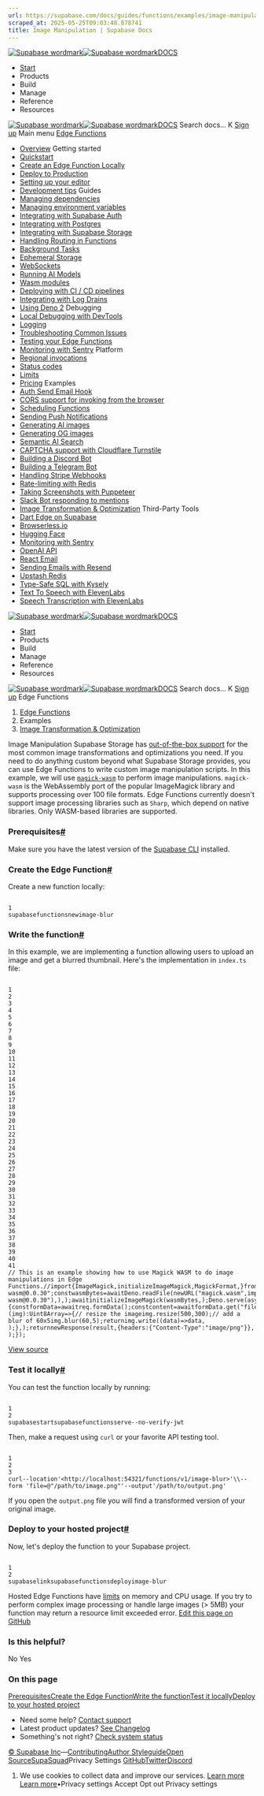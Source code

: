 ```yaml
---
url: https://supabase.com/docs/guides/functions/examples/image-manipulation
scraped_at: 2025-05-25T09:03:48.878741
title: Image Manipulation | Supabase Docs
---
```


[![Supabase wordmark](https://supabase.com/docs/_next/image?url=%2Fdocs%2Fsupabase-dark.svg&w=256&q=75)![Supabase wordmark](https://supabase.com/docs/_next/image?url=%2Fdocs%2Fsupabase-light.svg&w=256&q=75)DOCS](https://supabase.com/docs)
  * [Start](https://supabase.com/docs/guides/getting-started)
  * Products 
  * Build 
  * Manage 
  * Reference 
  * Resources 


[![Supabase wordmark](https://supabase.com/docs/_next/image?url=%2Fdocs%2Fsupabase-dark.svg&w=256&q=75)![Supabase wordmark](https://supabase.com/docs/_next/image?url=%2Fdocs%2Fsupabase-light.svg&w=256&q=75)DOCS](https://supabase.com/docs)
Search docs...
K
[Sign up](https://supabase.com/dashboard)
Main menu
[Edge Functions](https://supabase.com/docs/guides/functions)
  * [Overview](https://supabase.com/docs/guides/functions)
Getting started
  * [Quickstart](https://supabase.com/docs/guides/functions/quickstart)
  * [Create an Edge Function Locally](https://supabase.com/docs/guides/functions/local-quickstart)
  * [Deploy to Production](https://supabase.com/docs/guides/functions/deploy)
  * [Setting up your editor](https://supabase.com/docs/guides/functions/local-development)
  * [Development tips](https://supabase.com/docs/guides/functions/development-tips)
Guides
  * [Managing dependencies](https://supabase.com/docs/guides/functions/dependencies)
  * [Managing environment variables](https://supabase.com/docs/guides/functions/secrets)
  * [Integrating with Supabase Auth](https://supabase.com/docs/guides/functions/auth)
  * [Integrating with Postgres](https://supabase.com/docs/guides/functions/connect-to-postgres)
  * [Integrating with Supabase Storage](https://supabase.com/docs/guides/functions/storage-caching)
  * [Handling Routing in Functions](https://supabase.com/docs/guides/functions/routing)
  * [Background Tasks](https://supabase.com/docs/guides/functions/background-tasks)
  * [Ephemeral Storage](https://supabase.com/docs/guides/functions/ephemeral-storage)
  * [WebSockets](https://supabase.com/docs/guides/functions/websockets)
  * [Running AI Models](https://supabase.com/docs/guides/functions/ai-models)
  * [Wasm modules](https://supabase.com/docs/guides/functions/wasm)
  * [Deploying with CI / CD pipelines](https://supabase.com/docs/guides/functions/cicd-workflow)
  * [Integrating with Log Drains](https://supabase.com/docs/guides/platform/log-drains)
  * [Using Deno 2](https://supabase.com/docs/guides/functions/deno2)
Debugging
  * [Local Debugging with DevTools](https://supabase.com/docs/guides/functions/debugging-tools)
  * [Logging](https://supabase.com/docs/guides/functions/logging)
  * [Troubleshooting Common Issues](https://supabase.com/docs/guides/functions/troubleshooting)
  * [Testing your Edge Functions](https://supabase.com/docs/guides/functions/unit-test)
  * [Monitoring with Sentry](https://supabase.com/docs/guides/functions/examples/sentry-monitoring)
Platform
  * [Regional invocations](https://supabase.com/docs/guides/functions/regional-invocation)
  * [Status codes](https://supabase.com/docs/guides/functions/status-codes)
  * [Limits](https://supabase.com/docs/guides/functions/limits)
  * [Pricing](https://supabase.com/docs/guides/functions/pricing)
Examples
  * [Auth Send Email Hook](https://supabase.com/docs/guides/functions/examples/auth-send-email-hook-react-email-resend)
  * [CORS support for invoking from the browser](https://supabase.com/docs/guides/functions/cors)
  * [Scheduling Functions](https://supabase.com/docs/guides/functions/schedule-functions)
  * [Sending Push Notifications](https://supabase.com/docs/guides/functions/examples/push-notifications)
  * [Generating AI images](https://supabase.com/docs/guides/functions/examples/amazon-bedrock-image-generator)
  * [Generating OG images ](https://supabase.com/docs/guides/functions/examples/og-image)
  * [Semantic AI Search](https://supabase.com/docs/guides/functions/examples/semantic-search)
  * [CAPTCHA support with Cloudflare Turnstile](https://supabase.com/docs/guides/functions/examples/cloudflare-turnstile)
  * [Building a Discord Bot](https://supabase.com/docs/guides/functions/examples/discord-bot)
  * [Building a Telegram Bot](https://supabase.com/docs/guides/functions/examples/telegram-bot)
  * [Handling Stripe Webhooks ](https://supabase.com/docs/guides/functions/examples/stripe-webhooks)
  * [Rate-limiting with Redis](https://supabase.com/docs/guides/functions/examples/rate-limiting)
  * [Taking Screenshots with Puppeteer](https://supabase.com/docs/guides/functions/examples/screenshots)
  * [Slack Bot responding to mentions](https://supabase.com/docs/guides/functions/examples/slack-bot-mention)
  * [Image Transformation & Optimization](https://supabase.com/docs/guides/functions/examples/image-manipulation)
Third-Party Tools
  * [Dart Edge on Supabase](https://supabase.com/docs/guides/functions/dart-edge)
  * [Browserless.io](https://supabase.com/docs/guides/functions/examples/screenshots)
  * [Hugging Face](https://supabase.com/docs/guides/ai/examples/huggingface-image-captioning)
  * [Monitoring with Sentry](https://supabase.com/docs/guides/functions/examples/sentry-monitoring)
  * [OpenAI API](https://supabase.com/docs/guides/ai/examples/openai)
  * [React Email](https://supabase.com/docs/guides/functions/examples/auth-send-email-hook-react-email-resend)
  * [Sending Emails with Resend](https://supabase.com/docs/guides/functions/examples/send-emails)
  * [Upstash Redis](https://supabase.com/docs/guides/functions/examples/upstash-redis)
  * [Type-Safe SQL with Kysely](https://supabase.com/docs/guides/functions/kysely-postgres)
  * [Text To Speech with ElevenLabs](https://supabase.com/docs/guides/functions/examples/elevenlabs-generate-speech-stream)
  * [Speech Transcription with ElevenLabs](https://supabase.com/docs/guides/functions/examples/elevenlabs-transcribe-speech)


[![Supabase wordmark](https://supabase.com/docs/_next/image?url=%2Fdocs%2Fsupabase-dark.svg&w=256&q=75)![Supabase wordmark](https://supabase.com/docs/_next/image?url=%2Fdocs%2Fsupabase-light.svg&w=256&q=75)DOCS](https://supabase.com/docs)
  * [Start](https://supabase.com/docs/guides/getting-started)
  * Products 
  * Build 
  * Manage 
  * Reference 
  * Resources 


[![Supabase wordmark](https://supabase.com/docs/_next/image?url=%2Fdocs%2Fsupabase-dark.svg&w=256&q=75)![Supabase wordmark](https://supabase.com/docs/_next/image?url=%2Fdocs%2Fsupabase-light.svg&w=256&q=75)DOCS](https://supabase.com/docs)
Search docs...
K
[Sign up](https://supabase.com/dashboard)
Edge Functions
  1. [Edge Functions](https://supabase.com/docs/guides/functions)
  2. Examples
  3. [Image Transformation & Optimization](https://supabase.com/docs/guides/functions/examples/image-manipulation)


Image Manipulation
Supabase Storage has [out-of-the-box support](https://supabase.com/docs/guides/storage/serving/image-transformations?queryGroups=language&language=js) for the most common image transformations and optimizations you need. If you need to do anything custom beyond what Supabase Storage provides, you can use Edge Functions to write custom image manipulation scripts.
In this example, we will use [`magick-wasm`](https://github.com/dlemstra/magick-wasm) to perform image manipulations. `magick-wasm` is the WebAssembly port of the popular ImageMagick library and supports processing over 100 file formats.
Edge Functions currently doesn't support image processing libraries such as `Sharp`, which depend on native libraries. Only WASM-based libraries are supported.
### Prerequisites[#](https://supabase.com/docs/guides/functions/examples/image-manipulation#prerequisites)
Make sure you have the latest version of the [Supabase CLI](https://supabase.com/docs/guides/cli#installation) installed.
### Create the Edge Function[#](https://supabase.com/docs/guides/functions/examples/image-manipulation#create-the-edge-function)
Create a new function locally:
```

1
supabasefunctionsnewimage-blur

```

### Write the function[#](https://supabase.com/docs/guides/functions/examples/image-manipulation#write-the-function)
In this example, we are implementing a function allowing users to upload an image and get a blurred thumbnail.
Here's the implementation in `index.ts` file:
```

1
2
3
4
5
6
7
8
9
10
11
12
13
14
15
16
17
18
19
20
21
22
23
24
25
26
27
28
29
30
31
32
33
34
35
36
37
38
39
40
41
// This is an example showing how to use Magick WASM to do image manipulations in Edge Functions.//import{ImageMagick,initializeImageMagick,MagickFormat,}from"npm:@imagemagick/magick-wasm@0.0.30";constwasmBytes=awaitDeno.readFile(newURL("magick.wasm",import.meta.resolve("npm:@imagemagick/magick-wasm@0.0.30"),),);awaitinitializeImageMagick(wasmBytes,);Deno.serve(async(req)=>{constformData=awaitreq.formData();constcontent=awaitformData.get("file").bytes();letresult=ImageMagick.read(content,(img):Uint8Array=>{// resize the imageimg.resize(500,300);// add a blur of 60x5img.blur(60,5);returnimg.write((data)=>data,   );},);returnnewResponse(result,{headers:{"Content-Type":"image/png"}}, );});

```

[View source](https://github.com/supabase/supabase/blob/d218d9190b87d81519f20b5705c7e88ef8bc32b3/examples/edge-functions/supabase/functions/image-manipulation/index.ts)
### Test it locally[#](https://supabase.com/docs/guides/functions/examples/image-manipulation#test-it-locally)
You can test the function locally by running:
```

1
2
supabasestartsupabasefunctionsserve--no-verify-jwt

```

Then, make a request using `curl` or your favorite API testing tool.
```

1
2
3
curl--location'<http://localhost:54321/functions/v1/image-blur>'\\--form 'file=@"/path/to/image.png"'--output'/path/to/output.png'

```

If you open the `output.png` file you will find a transformed version of your original image.
### Deploy to your hosted project[#](https://supabase.com/docs/guides/functions/examples/image-manipulation#deploy-to-your-hosted-project)
Now, let's deploy the function to your Supabase project.
```

1
2
supabaselinksupabasefunctionsdeployimage-blur

```

Hosted Edge Functions have [limits](https://supabase.com/docs/guides/functions/limits) on memory and CPU usage.
If you try to perform complex image processing or handle large images (> 5MB) your function may return a resource limit exceeded error.
[Edit this page on GitHub ](https://github.com/supabase/supabase/blob/master/apps/docs/content/guides/functions/examples/image-manipulation.mdx)
### Is this helpful?
No Yes
### On this page
[Prerequisites](https://supabase.com/docs/guides/functions/examples/image-manipulation#prerequisites)[Create the Edge Function](https://supabase.com/docs/guides/functions/examples/image-manipulation#create-the-edge-function)[Write the function](https://supabase.com/docs/guides/functions/examples/image-manipulation#write-the-function)[Test it locally](https://supabase.com/docs/guides/functions/examples/image-manipulation#test-it-locally)[Deploy to your hosted project](https://supabase.com/docs/guides/functions/examples/image-manipulation#deploy-to-your-hosted-project)
  * Need some help?
[Contact support](https://supabase.com/support)
  * Latest product updates?
[See Changelog](https://supabase.com/changelog)
  * Something's not right?
[Check system status](https://status.supabase.com/)


[© Supabase Inc](https://supabase.com/)—[Contributing](https://github.com/supabase/supabase/blob/master/apps/docs/DEVELOPERS.md)[Author Styleguide](https://github.com/supabase/supabase/blob/master/apps/docs/CONTRIBUTING.md)[Open Source](https://supabase.com/open-source)[SupaSquad](https://supabase.com/supasquad)Privacy Settings
[GitHub](https://github.com/supabase/supabase)[Twitter](https://twitter.com/supabase)[Discord](https://discord.supabase.com/)
  1. We use cookies to collect data and improve our services. [Learn more](https://supabase.com/privacy#8-cookies-and-similar-technologies-used-on-our-european-services)
[Learn more](https://supabase.com/privacy#8-cookies-and-similar-technologies-used-on-our-european-services)•Privacy settings
Accept Opt out Privacy settings



